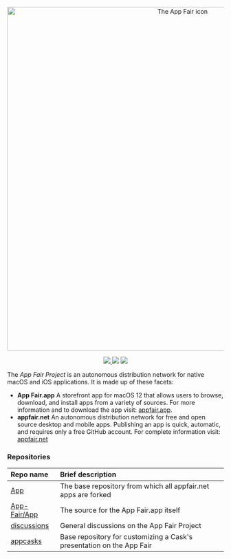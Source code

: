 <p align="center">
<a alt="Download the App Fair app for macOS 12" href="https://appfair.app"><img alt="The App Fair icon" align="center" style="height: 20vh;" src="https://appfair.net/appfair-icon.svg" /></a>
</p>
<p align="center">
   <a href="https://discord.gg/ZrnGQP6p3d">
    <img src="https://img.shields.io/discord/959553736450142268?color=7489d5&logo=discord&logoColor=ffffff" />
  </a>
  <img src="https://img.shields.io/static/v1?label=Status&message=Development+(beta)&color=pink">
  <img src="https://img.shields.io/static/v1?label=License&message=AGPL+3.0&color=aliceblue">
</p>

The *App Fair Project* is an autonomous distribution network for native macOS and iOS applications. 
It is made up of these facets:

 * **App Fair.app** A storefront app for macOS 12 that allows users to browse, download, and install apps from a variety of sources. For more information and to download the app visit: [appfair.app](https://appfair.app).
 * **appfair.net** An autonomous distribution network for free and open source desktop and mobile apps. Publishing an app is quick, automatic, and requires only a free GitHub account. For complete information visit: [appfair.net](https://appfair.net)

### Repositories

| Repo name | Brief description |
| :--- | :--- |
| [App](https://github.com/appfair/App) | The base repository from which all appfair.net apps are forked |
| [App-Fair/App](https://github.com/App-Fair/App) | The source for the App Fair.app itself |
| [discussions](https://github.com/appfair/discussions) | General discussions on the App Fair Project |
| [appcasks](https://github.com/appfair/appcasks) | Base repository for customizing a Cask's presentation on the App Fair |
